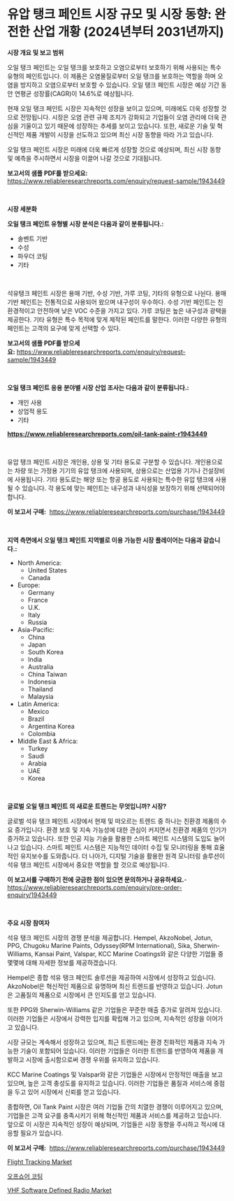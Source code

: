 <p><h1>유압 탱크 페인트 시장 규모 및 시장 동향: 완전한 산업 개황 (2024년부터 2031년까지)</h1></p><p><strong>시장 개요 및 보고 범위</strong></p>
<p><p>오일 탱크 페인트는 오일 탱크를 보호하고 오염으로부터 보호하기 위해 사용되는 특수 유형의 페인트입니다. 이 제품은 오염물질로부터 오일 탱크를 보호하는 역할을 하며 오염을 방지하고 오염으로부터 보호할 수 있습니다. 오일 탱크 페인트 시장은 예상 기간 동안 연평균 성장률(CAGR)이 14.6%로 예상됩니다.</p><p>현재 오일 탱크 페인트 시장은 지속적인 성장을 보이고 있으며, 미래에도 더욱 성장할 것으로 전망됩니다. 시장은 오염 관련 규제 조치가 강화되고 기업들이 오염 관리에 더욱 관심을 기울이고 있기 때문에 성장하는 추세를 보이고 있습니다. 또한, 새로운 기술 및 혁신적인 제품 개발이 시장을 선도하고 있으며 최신 시장 동향을 따라 가고 있습니다.</p><p>오일 탱크 페인트 시장은 미래에 더욱 빠르게 성장할 것으로 예상되며, 최신 시장 동향 및 예측을 주시하면서 시장을 이끌어 나갈 것으로 기대됩니다.</p></p>
<p><strong>보고서의 샘플 PDF를 받으세요:</strong> <a href="https://www.reliableresearchreports.com/enquiry/request-sample/1943449">https://www.reliableresearchreports.com/enquiry/request-sample/1943449</a></p>
<p>&nbsp;</p>
<p><strong>시장 세분화</strong></p>
<p><strong>오일 탱크 페인트 유형별 시장 분석은 다음과 같이 분류됩니다.:</strong></p>
<p><ul><li>솔벤트 기반</li><li>수성</li><li>파우더 코팅</li><li>기타</li></ul></p>
<p>&nbsp;</p>
<p><p>석유탱크 페인트 시장은 용매 기반, 수성 기반, 가루 코팅, 기타의 유형으로 나뉜다. 용매 기반 페인트는 전통적으로 사용되어 왔으며 내구성이 우수하다. 수성 기반 페인트는 친환경적이고 안전하며 낮은 VOC 수준을 가지고 있다. 가루 코팅은 높은 내구성과 광택을 제공한다. 기타 유형은 특수 목적에 맞게 제작된 페인트를 말한다. 이러한 다양한 유형의 페인트는 고객의 요구에 맞게 선택할 수 있다.</p></p>
<p><strong>보고서의 샘플 PDF를 받으세요:</strong>&nbsp;<a href="https://www.reliableresearchreports.com/enquiry/request-sample/1943449">https://www.reliableresearchreports.com/enquiry/request-sample/1943449</a></p>
<p>&nbsp;</p>
<p><strong> 오일 탱크 페인트 응용 분야별 시장 산업 조사는 다음과 같이 분류됩니다.:</strong></p>
<p><ul><li>개인 사용</li><li>상업적 용도</li><li>기타</li></ul></p>
<p><strong><a href="https://www.reliableresearchreports.com/oil-tank-paint-r1943449">https://www.reliableresearchreports.com/oil-tank-paint-r1943449</a></strong></p>
<p>&nbsp;</p>
<p><p>유압 탱크 페인트 시장은 개인용, 상용 및 기타 용도로 구분할 수 있습니다. 개인용으로는 차량 또는 가정용 기기의 유압 탱크에 사용되며, 상용으로는 산업용 기기나 건설장비에 사용됩니다. 기타 용도로는 해양 또는 항공 용도로 사용되는 특수한 유압 탱크에 사용될 수 있습니다. 각 용도에 맞는 페인트는 내구성과 내식성을 보장하기 위해 선택되어야 합니다.</p></p>
<p><strong>이 보고서 구매:</strong>&nbsp; <a href="https://www.reliableresearchreports.com/purchase/1943449">https://www.reliableresearchreports.com/purchase/1943449</a></p>
<p>&nbsp;</p>
<p><strong>지역 측면에서 오일 탱크 페인트 지역별로 이용 가능한 시장 플레이어는 다음과 같습니다.:</strong></p>
<p><ul>
    <li>
        North America:
        <ul>
            <li>United States</li>
            <li>Canada</li>
        </ul>
    </li>
    <li>
        Europe:
        <ul>
            <li>Germany</li>
            <li>France</li>
            <li>U.K.</li>
            <li>Italy</li>
            <li>Russia</li>
        </ul>
    </li>
    <li>
        Asia-Pacific:
        <ul>
            <li>China</li>
            <li>Japan</li>
            <li>South Korea</li>
            <li>India</li>
            <li>Australia</li>
            <li>China Taiwan</li>
            <li>Indonesia</li>
            <li>Thailand</li>
            <li>Malaysia</li>
        </ul>
    </li>
    <li>
        Latin America:
        <ul>
            <li>Mexico</li>
            <li>Brazil</li>
            <li>Argentina Korea</li>
            <li>Colombia</li>
        </ul>
    </li>
    <li>
        Middle East & Africa:
        <ul>
            <li>Turkey</li>
            <li>Saudi</li>
            <li>Arabia</li>
            <li>UAE</li>
            <li>Korea</li>
        </ul>
    </li>
    </ul></p>
<p>&nbsp;</p>
<p><strong>글로벌 오일 탱크 페인트 의 새로운 트렌드는 무엇입니까? 시장?</strong></p>
<p><p>글로벌 석유 탱크 페인트 시장에서 현재 및 떠오르는 트렌드 중 하나는 친환경 제품의 수요 증가입니다. 환경 보호 및 지속 가능성에 대한 관심이 커지면서 친환경 제품의 인기가 증가하고 있습니다. 또한 인공 지능 기술을 활용한 스마트 페인트 시스템의 도입도 늘어나고 있습니다. 스마트 페인트 시스템은 지능적인 데이터 수집 및 모니터링을 통해 효율적인 유지보수를 도와줍니다. 더 나아가, 디지털 기술을 활용한 원격 모니터링 솔루션이 석유 탱크 페인트 시장에서 중요한 역할을 할 것으로 예상됩니다.</p></p>
<p><strong>이 보고서를 구매하기 전에 궁금한 점이 있으면 문의하거나 공유하세요.</strong>- <a href="https://www.reliableresearchreports.com/enquiry/pre-order-enquiry/1943449">https://www.reliableresearchreports.com/enquiry/pre-order-enquiry/1943449</a></p>
<p>&nbsp;</p>
<p><strong>주요 시장 참여자</strong></p>
<p><p>석유 탱크 페인트 시장의 경쟁 분석을 제공합니다. Hempel, AkzoNobel, Jotun, PPG, Chugoku Marine Paints, Odyssey(RPM International), Sika, Sherwin-Williams, Kansai Paint, Valspar, KCC Marine Coatings와 같은 다양한 기업들 중 몇몇에 대해 자세한 정보를 제공하겠습니다.</p><p>Hempel은 종합 석유 탱크 페인트 솔루션을 제공하여 시장에서 성장하고 있습니다. AkzoNobel은 혁신적인 제품으로 유명하며 최신 트렌드를 반영하고 있습니다. Jotun은 고품질의 제품으로 시장에서 큰 인지도를 얻고 있습니다. </p><p>또한 PPG와 Sherwin-Williams 같은 기업들은 꾸준한 매출 증가로 알려져 있습니다. 이러한 기업들은 시장에서 강력한 입지를 확립해 가고 있으며, 지속적인 성장을 이어가고 있습니다.</p><p>시장 규모는 계속해서 성장하고 있으며, 최근 트렌드에는 환경 친화적인 제품과 지속 가능한 기술이 포함되어 있습니다. 이러한 기업들은 이러한 트렌드를 반영하여 제품을 개발하고 시장에 출시함으로써 경쟁 우위를 유지하고 있습니다.</p><p>KCC Marine Coatings 및 Valspar와 같은 기업들은 시장에서 안정적인 매출을 보고 있으며, 높은 고객 충성도를 유지하고 있습니다. 이러한 기업들은 품질과 서비스에 중점을 두고 있어 시장에서 신뢰를 얻고 있습니다. </p><p>종합하면, Oil Tank Paint 시장은 여러 기업들 간의 치열한 경쟁이 이루어지고 있으며, 기업들은 고객 요구를 충족시키기 위해 혁신적인 제품과 서비스를 제공하고 있습니다. 앞으로 이 시장은 지속적인 성장이 예상되며, 기업들은 시장 동향을 주시하고 적시에 대응할 필요가 있습니다.</p></p>
<p><strong>이 보고서 구매:</strong>&nbsp;&nbsp;<a href="https://www.reliableresearchreports.com/purchase/1943449">https://www.reliableresearchreports.com/purchase/1943449</a></p>
<p><p><a href="https://github.com/peachesmcdowel1/Market-Research-Report-List-2/blob/main/flight-tracking-market.md">Flight Tracking Market</a></p><p><a href="https://github.com/LanceOlsotn8978/Market-Research-Report-List-1/blob/main/224673818588.md">오프쇼어 코팅</a></p><p><a href="https://github.com/edytherolanlouisejk1miz0wig/Market-Research-Report-List-2/blob/main/vhf-software-defined-radio-market.md">VHF Software Defined Radio Market</a></p></p>